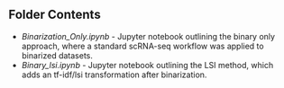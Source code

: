 ## Folder Contents

- *Binarization_Only.ipynb* - Jupyter notebook outlining the binary only approach, where a standard scRNA-seq workflow was applied to binarized datasets.
- *Binary_lsi.ipynb* - Jupyter notebook outlining the LSI method, which adds an tf-idf/lsi transformation after binarization.